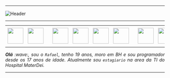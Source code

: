 -----

<div>
<img align="center" alt="Header" src="https://[github.com/RafaelHMota/RafaelHMota/blob/main/img/header2.png](https://github.com/RafaelHMota/RafaelHMota/blob/main/img/header.png)?raw=true"/>
</div>

-----

<div align="center">
<table>
<tr>
 <td align="center" colspan="11"></td>
</tr> 
<tr>
<td><a href="https://github.com/RafaelHMota" target="_blank"><img src="https://github.com/RafaelHMota/RafaelHMota/blob/main/img/github5.png?raw=true" width="50px" height="50px"/></a>
</td>
<td><a href="https://replit.com/@aramuni"><img src="https://github.com/RafaelHMota/RafaelHMota/blob/main/img/replit3.svg?raw=true" width="50px" height="50px"/></a>
</td>
<td><a href="mailto:RafaelHMota@gmail.com" target="_blank"><img src="https://github.com/RafaelHMota/RafaelHMota/blob/main/img/gmail3.png?raw=true" width="50px" height="50px"/></a>
</td>
<td><a href="https://wa.me/5531980402103" target="_blank"><img src="https://github.com/RafaelHMota/RafaelHMota/blob/main/img/wpp2.png?raw=true" width="50px" height="50px"/></a>
</td>
<td><a href="https://www.instagram.com/RafaelHMota/" target="_blank"><img src="https://github.com/RafaelHMota/RafaelHMota/blob/main/img/insta2.png?raw=true" width="50px" height="50px"/></a>
</td>
<td><a href="https://www.linkedin.com/in/RafaelHMota/" target="_blank"><img src="https://github.com/RafaelHMota/RafaelHMota/blob/main/img/linkedin2.png?raw=true" width="50px" height="50px"/></a>
</td>
<td><a href="http://lattes.cnpq.br/1208427665892059" target="_blank"><img src="https://github.com/RafaelHMota/RafaelHMota/blob/main/img/lattes2.png?raw=true" width="50px" height="50px"/></a>
</td>
<!--<td><a href="https://slack.com/app_redirect?channel=UVD9N6VCL"><img src="https://github.com/RafaelHMota/RafaelHMota/blob/main/img/slack.png?raw=true" width="50px" height="50px"/></a>
</td>-->
<td><a href="https://discordapp.com/users/959151773728251914" target="_blank"><img src="https://github.com/RafaelHMota/RafaelHMota/blob/main/img/discord2.png?raw=true" width="50px" height="50px"/></a>
</td>
<td><a href="https://www.skoob.com.br/perfil/Aramuni" target="_blank"><img src="https://github.com/RafaelHMota/RafaelHMota/blob/main/img/skoob2.png?raw=true" width="50px" height="50px"/></a>
</td>
<td><a href="https://scholar.google.com.br/citations?user=OARYxSYAAAAJ&hl=pt-BR&oi=ao" target="_blank"><img src="https://github.com/RafaelHMota/RafaelHMota/blob/main/img/scholar2.png?raw=true" width="50px" height="50px"/></a>
</td>
<td><a href="https://calendly.com/aramuni/" target="_blank"><img src="https://github.com/RafaelHMota/RafaelHMota/blob/main/img/calendar2.png?raw=true" width="50px" height="50px"/></a>
</td>
</tr>
<tr>
 <td align="center" colspan="11"></td>
</tr> 
</table>

</div>
<div align="justify">
<i><b>Olá</b> :wave:, sou o <code>Rafael</code>, tenho 19 anos, moro em BH e sou programador desde os 17 anos de idade. Atualmente sou <code>estagiario</code> na area da TI do Hospital MaterDei.
</div>

-----
